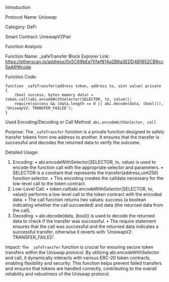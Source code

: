 Introduction

Protocol Name: Uniswap

Category: DeFi

Smart Contract: UniswapV2Pair

Function Analysis

Function Name: _safeTransfer
Block Explorer Link: https://etherscan.io/address/0x5C69bEe701ef814a2B6a3EDD4B1652CB9cc5aA6f#code

Function Code: 

```
function _safeTransfer(address token, address to, uint value) private {
    (bool success, bytes memory data) = token.call(abi.encodeWithSelector(SELECTOR, to, value));
    require(success && (data.length == 0 || abi.decode(data, (bool))), 'UniswapV2: TRANSFER_FAILED');
}
```

Used Encoding/Decoding or Call Method: `abi.encodeWithSelector, call`

Purpose: The `_safeTransfer` function is a private function designed to safely transfer tokens from one address to another. It ensures that the transfer is successful and decodes the returned data to verify the outcome.

Detailed Usage: 

1.	Encoding:
	•	abi.encodeWithSelector(SELECTOR, to, value) is used to encode the function call with the appropriate selector and parameters.
	•	SELECTOR is a constant that represents the transfer(address,uint256) function selector.
	•	This encoding creates the calldata necessary for the low-level call to the token contract.
2.	Low-Level Call:
	•	token.call(abi.encodeWithSelector(SELECTOR, to, value)) performs a low-level call to the token contract with the encoded data.
	•	The call function returns two values: success (a boolean indicating whether the call succeeded) and data (the returned data from the call).
3.	Decoding:
	•	abi.decode(data, (bool)) is used to decode the returned data to check if the transfer was successful.
	•	The require statement ensures that the call was successful and the returned data indicates a successful transfer, otherwise it reverts with ‘UniswapV2: TRANSFER_FAILED’.

Impact: `The _safeTransfer` function is crucial for ensuring secure token transfers within the Uniswap protocol. 
By utilizing abi.encodeWithSelector and call, it dynamically interacts with various ERC-20 token contracts, enabling flexibility and security. 
This function helps prevent failed transfers and ensures that tokens are handled correctly, contributing to the overall reliability and robustness of the Uniswap protocol.
